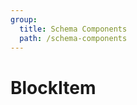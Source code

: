 ```yaml
---
group:
  title: Schema Components
  path: /schema-components
---
```


# BlockItem

<code src="./demos/demo1.tsx" />

